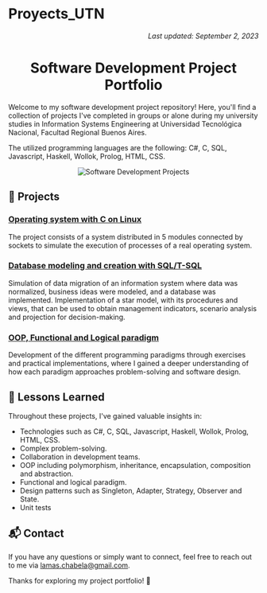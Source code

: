 # Proyects_UTN
<!-- Last Updated Note -->
<p align="right">
    <em>Last updated: September 2, 2023</em>
</p>

<!-- Header -->
<h1 align="center">Software Development Project Portfolio</h1>

<p>
    Welcome to my software development project repository! Here, you'll find a collection of projects I've completed in groups or alone during my university studies in Information Systems Engineering at Universidad Tecnológica Nacional, Facultad Regional Buenos Aires.
</p>
<p>The utilized programming languages are the following: C#, C, SQL, Javascript, Haskell, Wollok, Prolog, HTML, CSS.</p>

<!-- Visual Representation -->
<p align="center">
    <img src="[https://media.licdn.com/dms/image/C4E16AQFIcY1M-woYyw/profile-displaybackgroundimage-shrink_350_1400/0/1654784927186?e=1696464000&v=beta&t=djEM9Ghhiaz7Fgw_XF-8TZoh6lRZ7guvg_bsM6L19Ko](https://today.cofc.edu/wp-content/uploads/2019/08/SystemsEngineering-slider-01-copy.jpg)" alt="Software Development Projects">
</p>

## 🚀 Projects

### <a href="https://github.com/damiangluk/proyectos_materias_utn/tree/main/2023/sistemas_operativos">Operating system with C on Linux<a>
The project consists of a system distributed in 5 modules connected by sockets to simulate the execution of processes of a real operating system.

### <a href="https://github.com/damiangluk/proyectos_materias_utn/tree/main/2023/gestion_de_datos">Database modeling and creation with SQL/T-SQL<a>
Simulation of data migration of an information system where data was normalized, business ideas were modeled, and a database was implemented.
Implementation of a star model, with its procedures and views, that can be used to obtain management indicators, scenario analysis and projection for decision-making.

### <a href="https://github.com/damiangluk/proyectos_materias_utn/tree/main/2022/paradigmas_de_programacion">OOP, Functional and Logical paradigm<a>
Development of the different programming paradigms through exercises and practical implementations, where I gained a deeper understanding of how each paradigm approaches problem-solving and software design.

## 🧠 Lessons Learned

Throughout these projects, I've gained valuable insights in:

- Technologies such as C#, C, SQL, Javascript, Haskell, Wollok, Prolog, HTML, CSS.
- Complex problem-solving.
- Collaboration in development teams.
- OOP including polymorphism, inheritance, encapsulation, composition and abstraction.
- Functional and logical paradigm.
- Design patterns such as Singleton, Adapter, Strategy, Observer and State.
- Unit tests

## 📬 Contact

If you have any questions or simply want to connect, feel free to reach out to me via lamas.chabela@gmail.com.

Thanks for exploring my project portfolio! 🌟
